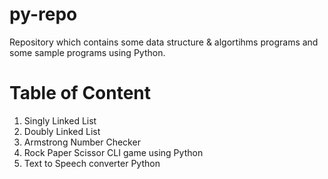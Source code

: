 # py-repo
Repository which contains some data structure & algortihms programs and some sample programs using Python.

# Table of Content
1. Singly Linked List
2. Doubly Linked List
3. Armstrong Number Checker
4. Rock Paper Scissor CLI game using Python
5. Text to Speech converter Python
